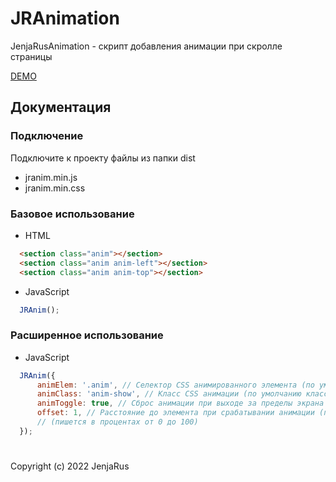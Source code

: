 # JRAnimation

JenjaRusAnimation - скрипт добавления анимации при скролле страницы

[DEMO](http://jenjarus.github.io/jranim/index.html)

## Документация

### Подключение

Подключите к проекту файлы из папки dist
- jranim.min.js
- jranim.min.css

### Базовое использование

- HTML

```html
  <section class="anim"></section>
  <section class="anim anim-left"></section>
  <section class="anim anim-top"></section>
```

- JavaScript

```javascript
  JRAnim();
```

### Расширенное использование

- JavaScript

```javascript
  JRAnim({
      animElem: '.anim', // Селектор CSS анимированного элемента (по умолчанию класс anim) 
      animClass: 'anim-show', // Класс CSS анимации (по умолчанию класс anim-show) 
      animToggle: true, // Сброс анимации при выходе за пределы экрана
      offset: 1, // Расстояние до элемента при срабатывании анимации (по умолчанию 1%)
      // (пишется в процентах от 0 до 100)
  });
```

#
Copyright (c) 2022 JenjaRus
